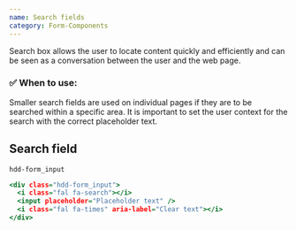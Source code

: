 ```yaml
---
name: Search fields
category: Form-Components
---
```


Search box allows the user to locate content quickly and efficiently and can be seen as a conversation between the user and the web page.

### ✅ When to use: 
Smaller search fields are used on individual pages if they are to be searched within a specific area. It is important to set the user context for the search with the correct placeholder text.


## Search field
`hdd-form_input`

```search-fields.html
<div class="hdd-form_input">
  <i class="fal fa-search"></i>
  <input placeholder="Placeholder text" />
  <i class="fal fa-times" aria-label="Clear text"></i>
</div>
```